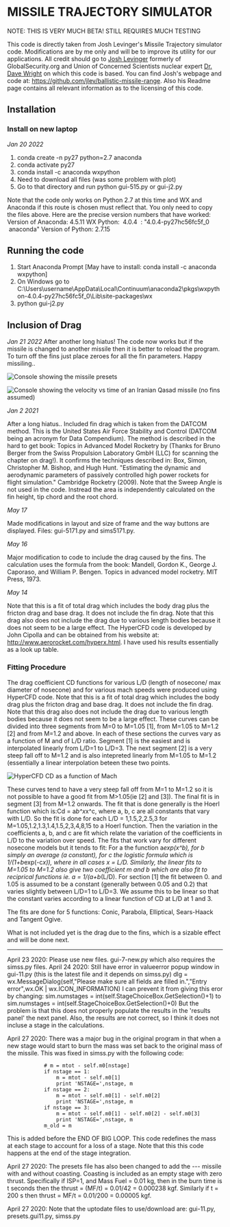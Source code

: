 # MISSILE TRAJECTORY SIMULATOR
NOTE: THIS IS VERY MUCH BETA! STILL REQUIRES MUCH TESTING

This code is directly taken from Josh Levinger's Missile Trajectory simulator code. 
Modifications are by me only and will be to improve its utility for our applications. 
All credit should go to [Josh Levinger](https://www.levinger.net/josh/2005/09/01/ballistic-missile-simulation) formerly of GlobalSecurity.org and Union of Concerned Scientists 
nuclear expert [Dr. Dave Wright](https://web.archive.org/web/20190511073113/http://www.ucsusa.org/about/staff/staff/david-wright.html) on which this code is based. You can find Josh's webpage and 
code at: https://github.com/jlev/ballistic-missile-range. Also his Readme page contains 
all relevant information as to the licensing of this code.

## Installation

### Install on new laptop
*Jan 20 2022*

1) conda create -n py27 python=2.7 anaconda
2) conda activate py27
3) conda install -c anaconda wxpython
4) Need to download all files (was some problem with plot)
5) Go to that directory and run python gui-515.py or gui-j2.py

Note that the code only works on Python 2.7 at this time and WX and Anaconda if this route is chosen must reflect that. 
You only need to copy the files above. Here are the precise version numbers that have worked:
Version of Anaconda: 4.5.11
WX Python:  4.0.4  : "4.0.4-py27hc56fc5f_0    anaconda"
Version of Python: 2.7.15

## Running the code
1) Start Anaconda Prompt [May have to install: conda install -c anaconda wxpython]
2) On Windows go to C:\Users\username\AppData\Local\Continuum\anaconda2\pkgs\wxpython-4.0.4-py27hc56fc5f_0\Lib\site-packages\wx
3) python gui-j2.py

## Inclusion of Drag

*Jan 21 2022*
After another long hiatus! The code now works but if the missile is changed to another missile then it is better to reload the program. To turn off the fins just place zeroes for all the fin parameters. Happy missiling..

![Console showing the missile presets](https://github.com/ferencdv/missile_trajectory_simulator/blob/master/capture-simconsole.jpg)

![Console showing the velocity vs time of an Iranian Qasad missile (no fins assumed)](https://github.com/ferencdv/missile_trajectory_simulator/blob/master/capture-simresults.jpg)


*Jan 2 2021* 

After a long hiatus.. Included fin drag which is taken from the DATCOM method. This is the United States Air Force Stability and Control (DATCOM being an acronym 
for Data Compendium). The method is described in the hard to get book: Topics in Advanced Model Rocketry by (Thanks for Bruno Berger from the Swiss Propulsion Laboratory GmbH (LLC) for scanning the chapter on drag!). It confirms the techniques described in: Box, Simon, Christopher M. Bishop, and Hugh Hunt. "Estimating the dynamic and aerodynamic parameters of passively controlled high power rockets for flight simulation." Cambridge Rocketry (2009). Note that the Sweep Angle is not used in the code. Instread the area is independently calculated on the fin height, tip chord and the root chord. 

*May 17*

Made modifications in layout and size of frame and the way buttons are displayed. Files: gui-5171.py and sims5171.py.

*May 16*

Major modification to code to include the drag caused by the fins. The calculation uses the formula from the book: Mandell, Gordon K., George J. Caporaso, and William P. Bengen. Topics in advanced model rocketry. MIT Press, 1973.

*May 14*

Note that this is a fit of total drag which includes the body drag plus the fricton drag 
and base drag. It does not include the fin drag. Note that this drag also does not include 
the drag due to various length bodies because it does not seem to be a large effect. 
The HyperCFD code is developed by John Cipolla and can be obtained from his website at:
http://www.aerorocket.com/hyperx.html. I have used his results essentially as a look up
table.
    
### Fitting Procedure

The drag coefficient CD functions for various L/D (length of nosecone/ max diameter of 
nosecone) and for various mach speeds were produced using HyperCFD code. Note that this 
is a fit of total drag which includes the body drag plus the fricton drag and base drag. 
It does not include the fin drag. Note that this drag also does not include 
the drag due to various length bodies because it does not seem to be a large effect. 
These curves can be divided into three segments from M=0 to M=1.05 [1], from M=1.05 
to M=1.2 [2] and from M=1.2 and above. In each of these sections the curves vary as a 
function of M and of L/D ratio. Segment [1] is the easiest and is interpolated linearly
from L/D=1 to L/D=3. The next segment [2] is a very steep fall off to M=1.2 and 
is also intepreted linearly from M=1.05 to M=1.2 (essentially a linear interpolation
beteen these two points. 

![HyperCFD CD as a function of Mach](https://github.com/ferencdv/missile_trajectory_simulator/blob/master/Capture.JPG)

These curves tend to have a very steep fall off from M=1 to 
M=1.2 so it is not possible to have a good fit from M>1.05(ie [2] and [3]). The final
fit is in segment [3] from M=1.2 onwards. The fit that is done generally is the Hoerl
function which is:Cd = a*b^x*x^c, where a, b, c are all constants that vary with L/D.
So the fit is done for each L/D = 1,1.5,2,2.5,3 for M=1.05,1.2,1.3,1.4,1.5,2,3,4,8,15 
to a Hoerl function. Then the variation in the coefficients a, b, and c are fit which 
relate the variation of the coefficients in L/D to the variation over speed. The fits
that work vary for different nosecone models but it tends to fit:
For a the function a*exp(x^b), for b simply an average (a constant), for c the logistic 
formula which is 1/(1+b*exp(-c*x)), where in all cases x = L/D. Similarly, the linear 
fits to M=1.05 to M=1.2 also give two coefficient m and b which are also fit to 
reciprical functions ie. a = 1/(a+b*(L/D). For section [1] the fit between 0. and 1.05 
is assumed to be a constant (generally between 0.05 and 0.2) that varies slightly between
L/D=1 to L/D=3. We assume this to be linear so that the constant varies according to a
linear function of CD at L/D at 1 and 3.

The fits are done for 5 functions: Conic, Parabola, Elliptical, Sears-Haack and Tangent Ogive.

What is not included yet is the drag due to the fins, which is a sizable effect and will
be done next. 

---------------------------------------------------------------------------------------------

April 23 2020: Please use new files. gui-7-new.py which also requires the simss.py files.
April 24 2020: Still have error in valueerror popup window in gui-11.py (this is the latest file and it depends on simss.py)
           dlg = wx.MessageDialog(self,"Please make sure all fields are filled in.","Entry error",wx.OK | wx.ICON_INFORMATION)
I can prevent it from giving this eror by changing:
            sim.numstages = int(self.StageChoiceBox.GetSelection()+1) to sim.numstages = int(self.StageChoiceBox.GetSelection()+0)
 But the problem is that this does not properly populate the results in the 'results panel' the next panel. Also, the results are not correct, so I think it does not incluse a stage in the calculations.
 
April 27 2020: There was a major bug in the original program in that when a new stage would start to burn the mass was set back to the original mass of the missile. This was fixed in simss.py with the following code:

                # m = mtot - self.m0[nstage]
                if nstage == 1:
                    m = mtot - self.m0[1]
                    print 'NSTAGE=',nstage, m
                if nstage == 2:
                    m = mtot - self.m0[1] - self.m0[2]
                    print 'NSTAGE=',nstage, m                    
                if nstage == 3:
                    m = mtot - self.m0[1] - self.m0[2] - self.m0[3]
                    print 'NSTAGE=',nstage, m                    
                m_old = m
                
 This is added before the END OF BIG LOOP. This code redefines the mass at each stage to account for a loss of a stage. Note that this this code happens at the end of the stage integration.

April 27 2020: The presets file has also been changed to add the --- missile with and without coasting. Coasting is included as an empty stage with zero thrust. Specifically if ISP=1, and Mass Fuel = 0.01 kg, then in the burn time is t seconds then the thrust = (MF/t) = 0.01/42 = 0.000238 kgf. Similarly if t = 200 s then thrust = MF/t = 0.01/200 = 0.00005 kgf.

April 27 2020: Note that the uptodate files to use/download are: gui-11.py, presets.gui11.py, simss.py
